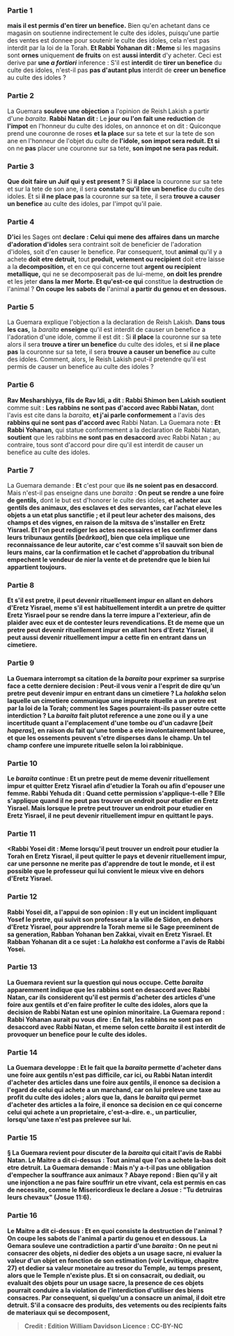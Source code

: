 
### Partie 1
<b>mais il est permis d'en tirer un benefice.</b> Bien qu'en achetant dans ce magasin on soutienne indirectement le culte des idoles, puisqu'une partie des ventes est donnee pour soutenir le culte des idoles, cela n'est pas interdit par la loi de la Torah. <b>Et Rabbi Yohanan dit : Meme</b> si les magasins sont <b>ornes</b> uniquement <b>de fruits</b> on est <b>aussi interdit</b> d'y acheter. Ceci est derive par <b>une <i>a fortiori</i></b> inference : S'il est <b>interdit</b> de <b>tirer un benefice</b> du culte des idoles, n'est-il pas <b>pas d'autant plus</b> interdit de <b>creer un benefice</b> au culte des idoles ?

### Partie 2
La Guemara <b>souleve une objection</b> a l'opinion de Reish Lakish a partir d'une <i>baraita</i>. <b>Rabbi Natan dit :</b> Le <b>jour ou l'on fait une reduction</b> de <b>l'impot</b> en l'honneur du</b> culte des idoles, on annonce et on dit : Quiconque prend une couronne</b> de roses <b>et la place</b> sur sa tete et sur la tete de son ane en l'honneur</b> de l'objet du culte de <b>l'idole, son impot sera reduit. Et si</b> on ne <b>pas</b> placer une couronne sur sa tete, <b>son impot ne sera pas reduit.</b>

### Partie 3
<b>Que doit faire un Juif qui y est present ?</b> Si <b>il place</b> la couronne sur sa tete et sur la tete de son ane, il sera <b>constate qu'il tire un benefice</b> du culte des idoles. Et si <b>il ne place pas</b> la couronne sur sa tete, il sera <b>trouve a causer un benefice</b> au culte des idoles, par l'impot qu'il paie.

### Partie 4
<b>D'ici</b> les Sages ont <b>declare : Celui qui mene des affaires dans un marche d'adoration d'idoles</b> sera contraint soit de beneficier de l'adoration d'idoles, soit d'en causer le benefice. Par consequent, tout <b>animal</b> qu'il y a achete <b>doit etre detruit,</b> tout <b>produit, vetement ou recipient</b> doit etre laisse a la <b>decomposition,</b> et en ce qui concerne tout <b>argent ou recipient metallique,</b> qui ne se decomposerait pas de lui-meme, <b>on doit les prendre</b> et les jeter <b>dans la mer Morte. Et qu'est-ce qui</b> constitue la <b>destruction</b> de l'animal ? <b>On coupe</b> <b>les sabots de</b> l'animal <b>a partir du genou et en dessous.</b>

### Partie 5
La Guemara explique l'objection a la declaration de Reish Lakish. <b>Dans tous les cas,</b> la <i>baraita</i> <b>enseigne</b> qu'il est interdit de causer un benefice a l'adoration d'une idole, comme il est dit : Si <b>il place</b> la couronne sur sa tete alors il sera <b>trouve a tirer un benefice</b> du culte des idoles, et si <b>il ne place pas</b> la couronne sur sa tete, il sera <b>trouve a causer un benefice</b> au culte des idoles. Comment, alors, le Reish Lakish peut-il pretendre qu'il est permis de causer un benefice au culte des idoles ?

### Partie 6
<b>Rav Mesharshiyya, fils de Rav Idi, a dit : Rabbi Shimon ben Lakish soutient</b> comme suit : <b>Les rabbins ne sont pas d'accord avec Rabbi Natan,</b> dont l'avis est cite dans la <i>baraita</i>, <b>et j'ai parle conformement</b> a l'avis des <b>rabbins qui ne sont pas d'accord avec</b> Rabbi Natan. La Guemara note : <b>Et Rabbi Yohanan,</b> qui statue conformement a la declaration de Rabbi Natan, <b>soutient</b> que les rabbins <b>ne sont pas en desaccord</b> avec Rabbi Natan ; au contraire, tous sont d'accord pour dire qu'il est interdit de causer un benefice au culte des idoles.

### Partie 7
La Guemara demande : <b>Et</b> c'est pour que <b>ils ne soient pas en desaccord</b>. Mais n'est-il pas enseigne</b> dans une <i>baraita</i> : <b>On peut se rendre a une foire de gentils,</b> dont le but est d'honorer le culte des idoles, <b>et acheter aux gentils <b>des animaux, des esclaves et des servantes,</b> car l'achat eleve les objets a un etat plus sanctifie ; et il peut leur acheter des <b>maisons, des champs et des vignes</b>, en raison de la mitsva de s'installer en Eretz Yisrael. <b>Et l'on peut rediger</b> les actes necessaires <b>et les confirmer</b> <b>dans leurs <b>tribunaux gentils [<i>beârkaot</i>],</b> bien que cela implique une reconnaissance de leur autorite, <b>car c'est comme s'il sauvait</b> son bien <b>de leurs mains,</b> car la confirmation et le cachet d'approbation du tribunal empechent le vendeur de nier la vente et de pretendre que le bien lui appartient toujours.

### Partie 8
<b>Et s'il est pretre, il peut devenir rituellement impur en</b> allant <b>en dehors d'Eretz</b> Yisrael, meme s'il est habituellement interdit a un pretre de quitter Eretz Yisrael pour se rendre dans la terre impure a l'exterieur, afin <b>de plaider</b> avec eux <b>et de contester leurs</b> revendications. <b>Et de meme que</b> un pretre <b>peut devenir rituellement impur</b> en allant <b>hors d'Eretz</b> Yisrael, <b>il peut aussi devenir rituellement impur</b> a cette fin <b>en entrant</b> dans <b>un cimetiere.</b>

### Partie 9
La Guemara interrompt sa citation de la <i>baraita</i> pour exprimer sa surprise face a cette derniere decision : <b>Peut-il vous venir a l'esprit</b> de dire qu'un pretre peut devenir impur <b>en entrant</b> dans un <b>cimetiere ?</b> La <i>halakha</i> selon laquelle un cimetiere communique une <b>impurete rituelle</b> a un pretre est <b>par la loi de la Torah;</b> comment les Sages pourraient-ils passer outre cette interdiction ? <b>La <i>baraita</i> fait plutot reference a <b>une zone ou il y a une incertitude quant a l'emplacement d'une tombe ou d'un cadavre [<i>beit haperas</i>],</b> en raison du fait qu'une tombe a ete involontairement labouree, et que les ossements peuvent s'etre disperses dans le champ. Un tel champ confere une impurete rituelle <b>selon la loi rabbinique.</b>

### Partie 10
Le <i>baraita</i> continue : <b>Et</b> un pretre <b>peut</b> de meme <b>devenir rituellement impur</b> et quitter Eretz Yisrael afin <b>d'etudier la Torah ou</b> afin <b>d'epouser une femme. Rabbi Yehuda dit : Quand</b> cette permission s'applique-t-elle ? Elle s'applique <b>quand il ne peut pas trouver</b> un endroit <b>pour etudier</b> en Eretz Yisrael. <b>Mais lorsque</b> le pretre <b>peut trouver</b> un endroit <b>pour etudier</b> en Eretz Yisrael, <b>il ne peut devenir rituellement impur</b> en quittant le pays.

### Partie 11
<Rabbi Yosei dit : Meme lorsqu'il peut trouver</b> un endroit <b>pour etudier</b> la Torah en Eretz Yisrael, <b>il peut</b> quitter le pays et <b>devenir rituellement impur, car une personne ne merite pas d'apprendre de tout le monde,</b> et il est possible que le professeur qui lui convient le mieux vive en dehors d'Eretz Yisrael.

### Partie 12
<b>Rabbi Yosei dit,</b> a l'appui de son opinion : Il y eut <b>un incident impliquant Yosef le pretre, qui suivit son professeur a</b> la ville de <b>Sidon,</b> en dehors d'Eretz Yisrael, <b>pour apprendre la Torah</b> meme si le Sage preeminent de sa generation, Rabban Yohanan ben Zakkai, vivait en Eretz Yisrael. <b>Et Rabban Yohanan dit</b> a ce sujet : La <b><i>halakha</i></b> est <b>conforme</b> a l'avis de <b>Rabbi Yosei.</b>

### Partie 13
La Guemara revient sur la question qui nous occupe. Cette <i>baraita</i> <b>apparemment</b> indique que les rabbins sont en <b>desaccord</b> avec Rabbi Natan, car ils considerent qu'il est permis d'acheter des articles d'une foire aux gentils et d'en faire profiter le culte des idoles, alors que la decision de Rabbi Natan est une opinion minoritaire. La Guemara repond : <b>Rabbi Yohanan</b> aurait pu <b>vous dire : En fait,</b> les rabbins <b>ne sont pas en desaccord</b> avec Rabbi Natan, et meme selon cette <i>baraita</i> il est interdit de provoquer un benefice pour le culte des idoles.

### Partie 14
La Guemara developpe : <b>Et</b> le fait que la <i>baraita</i> permette d'acheter dans une foire aux gentils n'est <b>pas difficile,</b> car <b>ici,</b> ou Rabbi Natan interdit d'acheter des articles dans une foire aux gentils, il enonce sa decision <b>a l'egard de celui qui achete a un marchand, car on lui preleve une taxe</b> au profit du culte des idoles ; alors que <b>la,</b> dans le <i>baraita</i> qui permet d'acheter des articles a la foire, il enonce sa decision <b>en ce qui concerne celui qui achete a un proprietaire,</b> c'est-a-dire. e., un particulier, <b>lorsqu'une taxe n'est pas prelevee sur lui.</b>

### Partie 15
§ La Guemara revient pour discuter de la <i>baraita</i> qui citait l'avis de Rabbi Natan. <b>Le Maitre a dit</b> ci-dessus : Tout <b>animal</b> que l'on a achete la-bas <b>doit etre detruit.</b> La Guemara demande : <b>Mais n'y a-t-il pas</b> une obligation d'empecher la <b>souffrance aux animaux ? Abaye repond :</b> Bien qu'il y ait une injonction a ne pas faire souffrir un etre vivant, cela est permis en cas de necessite, comme <b>le Misericordieux</b> le declare a Josue : <b>"Tu detruiras leurs chevaux"</b> (Josue 11:6).

### Partie 16
<b>Le Maitre a dit</b> ci-dessus : <b>Et en quoi consiste la destruction</b> de l'animal ? <b>On coupe les sabots de</b> l'animal <b>a partir du genou et en dessous.</b> La Gemara <b>souleve une contradiction</b> a partir d'une <i>baraita</i> : <b>On ne peut ni consacrer</b> des objets, <b>ni dedier</b> des objets a un usage sacre, <b>ni evaluer</b> la valeur d'un objet en fonction de son estimation (voir Levitique, chapitre 27) et dedier sa valeur monetaire au tresor du Temple, <b>au temps present</b>, alors que le Temple n'existe plus. <b>Et si on consacrait, ou dediait, ou evaluait</b> des objets pour un usage sacre, la presence de ces objets pourrait conduire a la violation de l'interdiction d'utiliser des biens consacres. Par consequent, si quelqu'un a consacre <b>un animal, il doit etre detruit.</b> S'il a consacre <b>des produits, des vetements ou des recipients</b> faits de materiaux qui se decomposent,

>Credit : Edition William Davidson
>Licence : CC-BY-NC